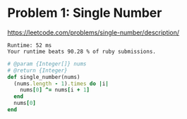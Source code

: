 # Problem 1: Single Number

https://leetcode.com/problems/single-number/description/

```
Runtime: 52 ms
Your runtime beats 90.28 % of ruby submissions.
```

```ruby
# @param {Integer[]} nums
# @return {Integer}
def single_number(nums)
  (nums.length - 1).times do |i|
    nums[0] ^= nums[i + 1]
  end
  nums[0]
end
```
